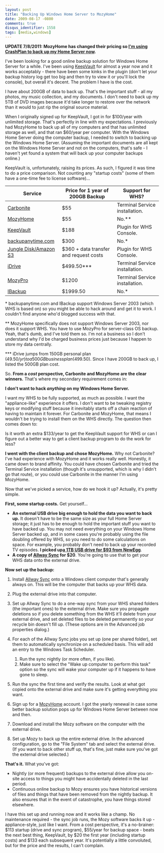 ```yaml
---
layout: post
title: "Backing Up Windows Home Server to MozyHome"
date: 2009-08-17 -0800
comments: true
disqus_identifier: 1558
tags: [media,windows]
---
```

**UPDATE 7/8/2011: MozyHome has changed their pricing so [I'm using
CrashPlan to back up my Home Server
now](/archive/2011/07/08/backing-up-windows-home-server-to-crashplan.aspx).**

I've been looking for a good online backup solution for Windows Home
Server for a while. I've been using
[KeepVault](http://www.keepvault.com) for almost a year now and it works
acceptably - there have been some kinks in the plugin (don't let your
backup history log get too big and then try to view it or you'll lock
the console), but overall it's decent. The problem I have is the cost.

I have about 200GB of data to back up. That's the important stuff - all
my photos, my music collection, and my documents. I don't need to back
up my 5TB of DVD images because it'd take longer to restore over the
network than it would to just rip the original source material.

When I originally signed up for KeepVault, I got in for $100/year with
unlimited storage. That's perfectly in line with my expectations. I
previously had MozyHome to back up all of my computers and that has
unlimited storage as well, and that ran $60/year per computer. With the
Windows Home Server doing the computer backup, I needed to switch to
backing up the Windows Home Server. (Assuming the important documents
are all kept on the Windows Home Server and not on the computers, that's
safe - I haven't yet found a system that will back up your computer
backups online.)

KeepVault is, unfortunately, raising its prices. As such, I figured it
was time to do a price comparison. Not counting any "startup costs"
(some of them have a one-time fee to license software)...

| Service | Price for 1 year of 200GB Backup | Support for WHS? |
| --- | --- | --- |
| [Carbonite](http://www.carbonite.com) | $55 | Terminal Service installation. |
| [MozyHome](http://mozy.com/home) | $55 | No.\*\* |
| [KeepVault](http://www.keepvault.com) | $188 | Plugin for WHS Console. |
| [backupanytime.com](http://www.backupanytime.com) | $300 | No.\* |
| [Jungle Disk/Amazon S3](http://www.jungledisk.com/homeserver/index.aspx) | $360 + data transfer and request costs | Plugin for WHS Console. |
| [iDrive](http://www.idrive.com/) | $499.50\*\*\* | Terminal Service installation. |
| [MozyPro](http://www.mozy.com) | $1200 | Terminal Service installation. |
| [IBackup](http://www.ibackup.com) | $1999.50 | No.\* |

\* backupanytime.com and IBackup support Windows Server 2003 (which WHS
is based on) so you might be able to hack around and get it to work. I
couldn't find anyone who'd blogged success with that.

\*\* MozyHome specifically does not support Windows Server 2003, nor
does it support WHS. You have to use MozyPro for server-class OS backup.
Yeah, that's dumb, and I've told them so. I'm not a business so I don't
understand why I'd be charged business prices just because I happen to
store my data centrally.

\*\*\* iDrive jumps from 150GB personal plan ($49.50/yr) to a 500GB
business plan ($499.50). Since I have 200GB to back up, I listed the
500GB plan cost.

So. **From a *cost* perspective, Carbonite and MozyHome are the clear
winners.** That's where my secondary requirement comes in:

**I don't want to hack *anything* on my Windows Home Server.**

I want my WHS to be fully supported, as much as possible. I want the
"appliance-like" experience it offers. I don't want to be tweaking
registry keys or modifying stuff because it inevitably starts off a
chain reaction of having to maintain it forever. For Carbonite and
MozyHome, that means I wouldn't be trying to install them on the WHS
directly. The question then comes down to:

Is it worth an extra $133/year to get the KeepVault support for WHS or
can I figure out a better way to get a client backup program to do the
work for less?

**I went with the client backup and chose MozyHome.** Why not Carbonite?
I've had experience with MozyHome and it works really well. Honestly, it
came down to brand affinity. You could have chosen Carbonite and tried
the Terminal Service installation (though it's unsupported, which is why
I didn't go that route), or you could use Carbonite in the manner I'm
using MozyHome.

Now that we've picked a service, how do we hook it up? Actually, it's
pretty simple.

**First, some startup costs.** Get yourself...

- **An external USB drive big enough to hold the data you want to back up.** It doesn't have to be the same size as your full Home Server storage; it just has to be enough to hold the important stuff you want to have backed up. You may not need everything on your Windows Home Server backed up, and in some cases you're probably using the file doubling offered by WHS, so you need to do some calculations on space. For example, you probably don't need to back up your recorded TV episodes. **I picked up**[**a 1TB USB drive for $93 from NewEgg**](http://www.newegg.com/Product/Product.aspx?Item=N82E16822101121).
- **A copy of [Allway Sync](http://www.allwaysync.com/) for $20**. You're going to use that to get your WHS data onto the external drive.

**Now set up the backup:**

1. Install [Allway Sync](http://www.allwaysync.com/) onto a Windows
    client computer that's generally always on. This will be the
    computer that backs up your WHS data.
2. Plug the external drive into that computer.
3. Set up Allway Sync to do a one-way sync from your WHS shared folders
    (the important ones) to the external drive. Make sure you propagate
    deletions so if you delete something from the WHS it'll delete from
    your external drive, and set deleted files to be deleted permanently
    so your recycle bin doesn't fill up. (These options are in the
    Advanced job properties dialog.)
4. For each of the Allway Sync jobs you set up (one per shared folder),
    set them to automatically synchronize on a scheduled basis. This
    will add an entry to the Windows Task Scheduler.
    1. Run the sync nightly (or more often, if you like).
    2. Make sure to select the "Wake up computer to perform this task"
        option so the sync will wake your computer up if it happens to
        have gone to sleep.

5. Run the sync the first time and verify the results. Look at what got
    copied onto the external drive and make sure it's getting everything
    you want.
6. Sign up for a [MozyHome](http://mozy.com/home) account. I got the
    yearly renewal in case some better backup solution pops up for
    Windows Home Server between now and then.
7. Download and install the Mozy software on the computer with the
    external drive.
8. Set up Mozy to back up the entire external drive. In the advanced
    configuration, go to the "File System" tab and select the external
    drive. (If you want to back other stuff up, that's fine, just make
    sure you've got the external drive selected.)

**That's it.** What you've got:

- Nightly (or more frequent) backups to the external drive allow you
    on-site access to things you might have accidentally deleted in the
    last period.
- Continuous online backup to Mozy ensures you have historical
    versions of files and things that have been removed from the nightly
    backup. It also ensures that in the event of catastrophe, you have
    things stored elsewhere.

I have this set up and running now and it works like a champ. No
maintenance required - the sync job runs, the Mozy software backs it up - appliance-style, just like I want. From a cost perspective, it's a
no-brainer: $113 startup (drive and sync program), $55/year for backup
space - beats the next best thing, KeepVault, by $20 the first year
(including startup costs) and $133 each subsequent year. It's
potentially a little convoluted, but for the price and the results, I
can't complain.
